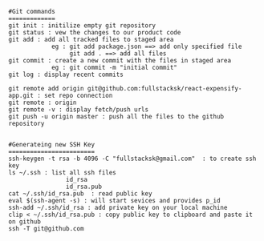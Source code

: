     #Git commands
    =============
    git init : initilize empty git repository
    git status : vew the changes to our product code
    git add : add all tracked files to staged area
                eg : git add package.json ==> add only specified file
                     git add . ==> add all files
    git commit : create a new commit with the files in staged area
                eg : git commit -m "initial commit"
    git log : display recent commits  

    git remote add origin git@github.com:fullstacksk/react-expensify-app.git : set repo connection
    git remote : origin
    git remote -v : display fetch/push urls
    git push -u origin master : push all the files to the github repository


    #Generateing new SSH Key
    ========================
    ssh-keygen -t rsa -b 4096 -C "fullstacksk@gmail.com"  : to create ssh key
    ls ~/.ssh : list all ssh files
                    id_rsa
                    id_rsa.pub
    cat ~/.ssh/id_rsa.pub  : read public key
    eval $(ssh-agent -s) : will start sevices and provides p_id
    ssh-add ~/.ssh/id_rsa : add private key on your local machine 
    clip < ~/.ssh/id_rsa.pub : copy public key to clipboard and paste it on github
    ssh -T git@github.com

